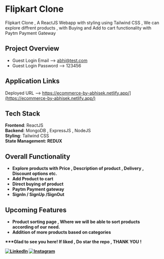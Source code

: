 # Flipkart Clone

Flipkart Clone , A ReactJS Webapp with styling using Tailwind CSS , We can explore diffrent products , with Buying and Add to cart functionality with Paytm Payment Gateway

## Project Overview
- Guest Login Email --> abhi@test.com
- Guest Login Password --> 123456
 
## Application Links

Deployed URL --> https://ecommerce-by-abhisek.netlify.app/](https://ecommerce-by-abhisek.netlify.app/)

## Tech Stack

<b>Frontend</b>: ReactJS
<br>
<b>Backend</b>: MongoDB , ExpressJS , NodeJS
<br>
<b>Styling</b>: Tailwind CSS
<br>
<b>State Management<b>: REDUX

## Overall Functionality 
- Explore products with Price , Description of product , Delivery , Discount options etc.
- Add Product to cart
- Direct buying of product
- Paytm Payment gateway
- SignIn / SignUp /SignOut
  
## Upcoming Features
- Product sorting page ,  Where we will be able to sort products according of our need.
- Addition of more products based on categories
  
***Glad to see you here! If liked , Do star the repo , THANK YOU !

[![LinkedIn](https://img.shields.io/static/v1.svg?label=connect&message=@abhisek-kumar&color=grey&logo=linkedin&style=flat&logoColor=white&colorA=blue)](https://www.linkedin.com/in/abhisek-kumar-a32677191/)  [![Instagram](https://img.shields.io/static/v1.svg?label=follow&message=@abbhisekk&color=grey&logo=instagram&style=flat&logoColor=white&colorA=blue)](https://www.instagram.com/abbhisekk/)

